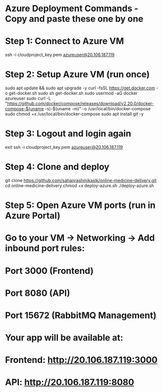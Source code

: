 # Azure Deployment Commands - Copy and paste these one by one

# Step 1: Connect to Azure VM

ssh -i cloudproject_key.pem azureuser@20.106.187.119

# Step 2: Setup Azure VM (run once)

sudo apt update && sudo apt upgrade -y
curl -fsSL https://get.docker.com -o get-docker.sh
sudo sh get-docker.sh
sudo usermod -aG docker azureuser
sudo curl -L "https://github.com/docker/compose/releases/download/v2.20.0/docker-compose-$(uname -s)-$(uname -m)" -o /usr/local/bin/docker-compose
sudo chmod +x /usr/local/bin/docker-compose
sudo apt install git -y

# Step 3: Logout and login again

exit
ssh -i cloudproject_key.pem azureuser@20.106.187.119

# Step 4: Clone and deploy

git clone https://github.com/sahanrashmikaslk/online-medicine-delivery.git
cd online-medicine-delivery
chmod +x deploy-azure.sh
./deploy-azure.sh

# Step 5: Open Azure VM ports (run in Azure Portal)

# Go to your VM → Networking → Add inbound port rules:

# Port 3000 (Frontend)

# Port 8080 (API)

# Port 15672 (RabbitMQ Management)

# Your app will be available at:

# Frontend: http://20.106.187.119:3000

# API: http://20.106.187.119:8080
